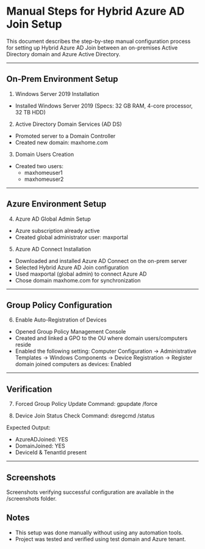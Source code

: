 
Manual Steps for Hybrid Azure AD Join Setup
===========================================

This document describes the step-by-step manual configuration process for setting up Hybrid Azure AD Join between an on-premises Active Directory domain and Azure Active Directory.

-------------------------------------------

On-Prem Environment Setup
-------------------------

1. Windows Server 2019 Installation
- Installed Windows Server 2019 (Specs: 32 GB RAM, 4-core processor, 32 TB HDD)

2. Active Directory Domain Services (AD DS)
- Promoted server to a Domain Controller
- Created new domain: maxhome.com

3. Domain Users Creation
- Created two users:
  - maxhomeuser1
  - maxhomeuser2

-------------------------------------------

Azure Environment Setup
-----------------------

4. Azure AD Global Admin Setup
- Azure subscription already active
- Created global administrator user: maxportal

5. Azure AD Connect Installation
- Downloaded and installed Azure AD Connect on the on-prem server
- Selected Hybrid Azure AD Join configuration
- Used maxportal (global admin) to connect Azure AD
- Chose domain maxhome.com for synchronization

-------------------------------------------

Group Policy Configuration
--------------------------

6. Enable Auto-Registration of Devices
- Opened Group Policy Management Console
- Created and linked a GPO to the OU where domain users/computers reside
- Enabled the following setting:
  Computer Configuration → Administrative Templates → Windows Components → Device Registration
  → Register domain joined computers as devices: Enabled

-------------------------------------------

Verification
------------

7. Forced Group Policy Update
Command:
gpupdate /force

8. Device Join Status Check
Command:
dsregcmd /status

Expected Output:
- AzureADJoined: YES
- DomainJoined: YES
- DeviceId & TenantId present

-------------------------------------------

Screenshots
-----------
Screenshots verifying successful configuration are available in the /screenshots folder.

Notes
-----
- This setup was done manually without using any automation tools.
- Project was tested and verified using test domain and Azure tenant.
